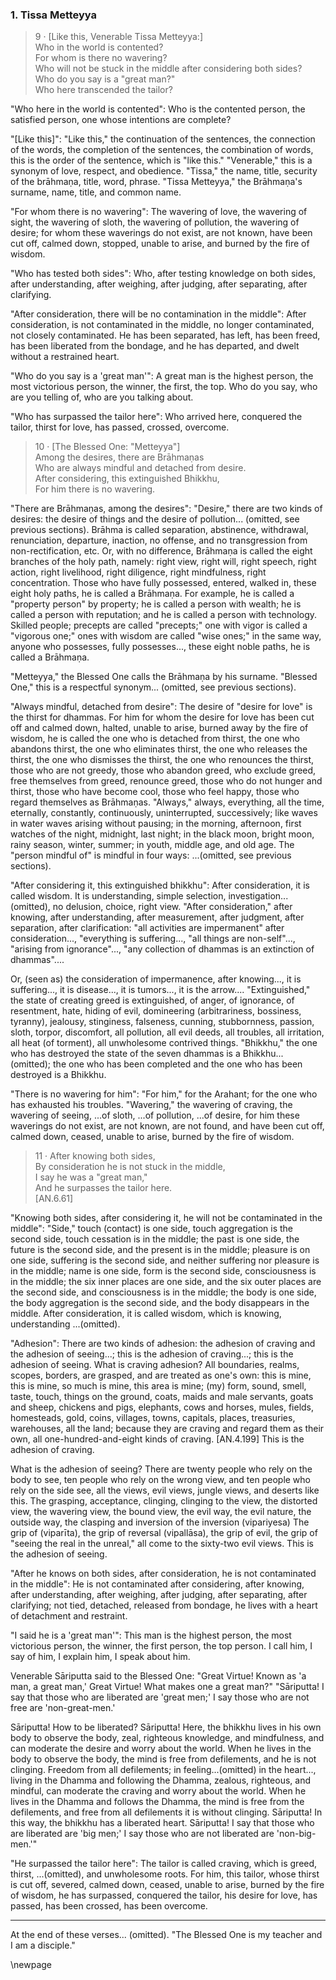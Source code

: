 ### 1. Tissa Metteyya

> 9 &middot; [Like this, Venerable Tissa Metteyya:]  
Who in the world is contented?  
For whom is there no wavering?  
Who will not be stuck in the middle after considering both sides?  
Who do you say is a "great man?"  
Who here transcended the tailor?

"Who here in the world is contented": Who is the contented person, the
satisfied person, one whose intentions are complete?

"[Like this]": "Like this," the continuation of the sentences, the connection of
the words, the completion of the sentences, the combination of words, this is
the order of the sentence, which is "like this." "Venerable," this is a synonym
of love, respect, and obedience. "Tissa," the name, title, security of the
brāhmaṇa, title, word, phrase. "Tissa Metteyya," the Brāhmaṇa's surname, name,
title, and common name.

"For whom there is no wavering": The wavering of love, the wavering of sight,
the wavering of sloth, the wavering of pollution, the wavering of desire; for
whom these waverings do not exist, are not known, have been cut off, calmed
down, stopped, unable to arise, and burned by the fire of wisdom.

"Who has tested both sides": Who, after testing knowledge on both sides, after
understanding, after weighing, after judging, after separating, after
clarifying.

"After consideration, there will be no contamination in the middle": After
consideration, is not contaminated in the middle, no longer contaminated, not
closely contaminated. He has been separated, has left, has been freed, has been
liberated from the bondage, and he has departed, and dwelt without a restrained
heart.

"Who do you say is a 'great man'": A great man is the highest person, the most
victorious person, the winner, the first, the top. Who do you say, who are you
telling of, who are you talking about.

"Who has surpassed the tailor here": Who arrived here, conquered the tailor,
thirst for love, has passed, crossed, overcome.

> 10 &middot; [The Blessed One: "Metteyya"]  
Among the desires, there are Brāhmaṇas  
Who are always mindful and detached from desire.  
After considering, this extinguished Bhikkhu,  
For him there is no wavering.

"There are Brāhmaṇas, among the desires": "Desire," there are two kinds of
desires: the desire of things and the desire of pollution... (omitted, see
previous sections). Brāhma is called separation, abstinence, withdrawal,
renunciation, departure, inaction, no offense, and no transgression from
non-rectification, etc. Or, with no difference, Brāhmaṇa is called the eight
branches of the holy path, namely: right view, right will, right speech, right
action, right livelihood, right diligence, right mindfulness, right
concentration. Those who have fully possessed, entered, walked in, these eight
holy paths, he is called a Brāhmaṇa. For example, he is called a "property
person" by property; he is called a person with wealth; he is called a person
with reputation; and he is called a person with technology. Skilled people;
precepts are called "precepts;" one with vigor is called a "vigorous one;" ones
with wisdom are called "wise ones;" in the same way, anyone who possesses, fully
possesses..., these eight noble paths, he is called a Brāhmaṇa.

"Metteyya," the Blessed One calls the Brāhmaṇa by his surname. "Blessed One,"
this is a respectful synonym... (omitted, see previous sections).

"Always mindful, detached from desire": The desire of "desire for love" is the
thirst for dhammas. For him for whom the desire for love has been cut off and
calmed down, halted, unable to arise, burned away by the fire of wisdom, he is
called the one who is detached from thirst, the one who abandons thirst, the one
who eliminates thirst, the one who releases the thirst, the one who dismisses
the thirst, the one who renounces the thirst, those who are not greedy, those
who abandon greed, who exclude greed, free themselves from greed, renounce
greed, those who do not hunger and thirst, those who have become cool, those who
feel happy, those who regard themselves as Brāhmaṇas. "Always," always,
everything, all the time, eternally, constantly, continuously, uninterrupted,
successively; like waves in water waves arising without pausing; in the morning,
afternoon, first watches of the night, midnight, last night; in the black moon,
bright moon, rainy season, winter, summer; in youth, middle age, and old age.
The "person mindful of" is mindful in four ways: ...(omitted, see previous
sections).

"After considering it, this extinguished bhikkhu": After consideration, it is
called wisdom. It is understanding, simple selection, investigation...
(omitted), no delusion, choice, right view. "After consideration," after
knowing, after understanding, after measurement, after judgment, after
separation, after clarification: "all activities are impermanent" after
consideration..., "everything is suffering..., "all things are non-self"...,
"arising from ignorance"..., "any collection of dhammas is an extinction of
dhammas"....

Or, (seen as) the consideration of impermanence, after knowing..., it is
suffering..., it is disease..., it is tumors..., it is the arrow....
"Extinguished," the state of creating greed is extinguished, of anger, of
ignorance, of resentment, hate, hiding of evil, domineering (arbitrariness,
bossiness, tyranny), jealousy, stinginess, falseness, cunning, stubbornness,
passion, sloth, torpor, discomfort, all pollution, all evil deeds, all troubles,
all irritation, all heat (of torment), all unwholesome contrived things.
"Bhikkhu," the one who has destroyed the state of the seven dhammas is a
Bhikkhu... (omitted); the one who has been completed and the one who has been
destroyed is a Bhikkhu.

"There is no wavering for him": "For him," for the Arahant; for the one who has
exhausted his troubles. "Wavering," the wavering of craving, the wavering of
seeing, ...of sloth, ...of pollution, ...of desire, for him these waverings do
not exist, are not known, are not found, and have been cut off, calmed down,
ceased, unable to arise, burned by the fire of wisdom.

> 11 &middot; After knowing both sides,  
By consideration he is not stuck in the middle,  
I say he was a "great man,"  
And he surpasses the tailor here.  
[AN.6.61]

"Knowing both sides, after considering it, he will not be contaminated in the
middle": "Side," touch (contact) is one side, touch aggregation is the second
side, touch cessation is in the middle; the past is one side, the future is the
second side, and the present is in the middle; pleasure is on one side,
suffering is the second side, and neither suffering nor pleasure is in the
middle; name is one side, form is the second side, consciousness is in the
middle; the six inner places are one side, and the six outer places are the
second side, and consciousness is in the middle; the body is one side, the body
aggregation is the second side, and the body disappears in the middle. After
consideration, it is called wisdom, which is knowing, understanding
...(omitted).

"Adhesion": There are two kinds of adhesion: the adhesion of craving and the
adhesion of seeing...; this is the adhesion of craving...; this is the adhesion
of seeing. What is craving adhesion? All boundaries, realms, scopes, borders,
are grasped, and are treated as one's own: this is mine, this is mine, so much
is mine, this area is mine; (my) form, sound, smell, taste, touch, things on the
ground, coats, maids and male servants, goats and sheep, chickens and pigs,
elephants, cows and horses, mules, fields, homesteads, gold, coins, villages,
towns, capitals, places, treasuries, warehouses, all the land; because they are
craving and regard them as their own, all one-hundred-and-eight kinds of
craving. [AN.4.199] This is the adhesion of craving.

What is the adhesion of seeing? There are twenty people who rely on the body to
see, ten people who rely on the wrong view, and ten people who rely on the side
see, all the views, evil views, jungle views, and deserts like this. The
grasping, acceptance, clinging, clinging to the view, the distorted view, the
wavering view, the bound view, the evil way, the evil nature, the outside way,
the clasping and inversion of the inversion (vipariyesa) The grip of (viparīta),
the grip of reversal (vipallāsa), the grip of evil, the grip of "seeing the real
in the unreal," all come to the sixty-two evil views. This is the adhesion of
seeing.

"After he knows on both sides, after consideration, he is not contaminated in
the middle": He is not contaminated after considering, after knowing, after
understanding, after weighing, after judging, after separating, after
clarifying; not tied, detached, released from bondage, he lives with a heart of
detachment and restraint.

"I said he is a 'great man'": This man is the highest person, the most
victorious person, the winner, the first person, the top person. I call him, I
say of him, I explain him, I speak about him.

Venerable Sāriputta said to the Blessed One: "Great Virtue! Known as 'a man, a
great man,' Great Virtue! What makes one a great man?" "Sāriputta! I say that
those who are liberated are 'great men;' I say those who are not free are
'non-great-men.'

Sāriputta! How to be liberated? Sāriputta! Here, the bhikkhu lives in his own
body to observe the body, zeal, righteous knowledge, and mindfulness, and can
moderate the desire and worry about the world. When he lives in the body to
observe the body, the mind is free from defilements, and he is not clinging.
Freedom from all defilements; in feeling...(omitted) in the heart..., living in
the Dhamma and following the Dhamma, zealous, righteous, and mindful, can
moderate the craving and worry about the world. When he lives in the Dhamma and
follows the Dhamma, the mind is free from the defilements, and free from all
defilements it is without clinging. Sāriputta! In this way, the bhikkhu has a
liberated heart. Sāriputta! I say that those who are liberated are 'big men;' I
say those who are not liberated are 'non-big-men.'"

"He surpassed the tailor here": The tailor is called craving, which is greed,
thirst, ...(omitted), and unwholesome roots. For him, this tailor, whose thirst
is cut off, severed, calmed down, ceased, unable to arise, burned by the fire of
wisdom, he has surpassed, conquered the tailor, his desire for love, has passed,
has been crossed, has been overcome.

---

At the end of these verses... (omitted). "The Blessed One is my teacher and I am
a disciple."

\newpage
